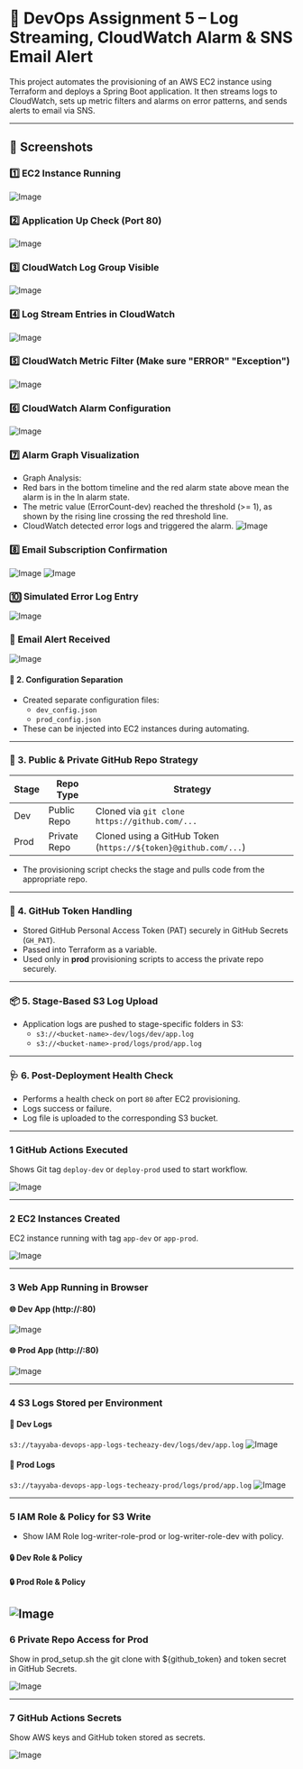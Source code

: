 # 🚀 DevOps Assignment 5 – Log Streaming, CloudWatch Alarm & SNS Email Alert

This project automates the provisioning of an AWS EC2 instance using Terraform and deploys a Spring Boot application. It then streams logs to CloudWatch, sets up metric filters and alarms on error patterns, and sends alerts to email via SNS.

---


## 📸 Screenshots
### 1️⃣ EC2 Instance Running
![Image](https://github.com/user-attachments/assets/40957c88-96df-4930-9105-a49bfffbd3c6)
 
### 2️⃣ Application Up Check (Port 80)
![Image](https://github.com/user-attachments/assets/f15882b8-57dd-4418-968d-5b291d52c2b0)

 ### 3️⃣ CloudWatch Log Group Visible
![Image](https://github.com/user-attachments/assets/6384a8f4-af82-4ab2-8ebe-8352a4eba81b)
 
### 4️⃣ Log Stream Entries in CloudWatch
![Image](https://github.com/user-attachments/assets/38323113-43d1-4698-885b-fb89d71e1a0f)
 
### 5️⃣ CloudWatch Metric Filter  (Make sure "ERROR" "Exception")
![Image](https://github.com/user-attachments/assets/32355817-dedd-412e-8152-bc196f8aef2d)

### 6️⃣ CloudWatch Alarm Configuration
![Image](https://github.com/user-attachments/assets/3fc7f2d5-8a9d-408c-97cf-6e65b9f5bd2c)
 
### 7️⃣ Alarm Graph Visualization
- Graph Analysis:
- Red bars in the bottom timeline and the red alarm state above mean the alarm is in the In alarm state.
- The metric value (ErrorCount-dev) reached the threshold (>= 1), as shown by the rising line crossing the red threshold line.
- CloudWatch detected error logs and triggered the alarm.
![Image](https://github.com/user-attachments/assets/42ce683a-c595-4e10-a6ae-89434f7b702e)

### 8️⃣ Email Subscription Confirmation
![Image](https://github.com/user-attachments/assets/a9576865-a190-4d90-b225-ffe4bff9d3ac)
![Image](https://github.com/user-attachments/assets/33100a88-8e21-40c9-a5d7-6f3aac5b700a)
 
### 🔟 Simulated Error Log Entry
![Image](https://github.com/user-attachments/assets/6b517970-89d2-4f80-a17d-b3a7ab677b28)
 
### 📧 Email Alert Received
![Image](https://github.com/user-attachments/assets/1c02a1cd-36fd-411a-90c3-e7b2bf881034)


#### 🧾 2. Configuration Separation
- Created separate configuration files:
  - `dev_config.json`
  - `prod_config.json`
- These can be injected into EC2 instances during automating.

---

### 🔐 3. Public & Private GitHub Repo Strategy

| Stage  | Repo Type   | Strategy                                                                 |
|--------|-------------|--------------------------------------------------------------------------|
| Dev    | Public Repo | Cloned via `git clone https://github.com/...`                            |
| Prod   | Private Repo| Cloned using a GitHub Token (`https://${token}@github.com/...`)          |

- The provisioning script checks the stage and pulls code from the appropriate repo.

---

### 🔑 4. GitHub Token Handling
- Stored GitHub Personal Access Token (PAT) securely in GitHub Secrets (`GH_PAT`).
- Passed into Terraform as a variable.
- Used only in **prod** provisioning scripts to access the private repo securely.

---

### 📦 5. Stage-Based S3 Log Upload
- Application logs are pushed to stage-specific folders in S3:
  - `s3://<bucket-name>-dev/logs/dev/app.log`
  - `s3://<bucket-name>-prod/logs/prod/app.log`

---

### 🩺 6. Post-Deployment Health Check
- Performs a health check on port `80` after EC2 provisioning.
- Logs success or failure.
- Log file is uploaded to the corresponding S3 bucket.

---

### 1 GitHub Actions Executed
Shows Git tag `deploy-dev` or `deploy-prod` used to start workflow.

![Image](https://github.com/user-attachments/assets/bc396cbb-fc63-4d2f-9980-b2d2809c6451)

---

### 2 EC2 Instances Created
EC2 instance running with tag `app-dev` or `app-prod`.

![Image](https://github.com/user-attachments/assets/c451a533-05de-41ac-aba3-d5379e7b0fc6)

---

### 3 Web App Running in Browser

#### 🌐 Dev App (http://<dev-ip>:80)
![Image](https://github.com/user-attachments/assets/9c53f4a9-87f1-48c2-baec-96cd20d866ec)

#### 🌐 Prod App (http://<prod-ip>:80)
![Image](https://github.com/user-attachments/assets/83082107-8c79-4489-aa63-f1080ad94279)

---

### 4 S3 Logs Stored per Environment

#### 📁 Dev Logs
`s3://tayyaba-devops-app-logs-techeazy-dev/logs/dev/app.log`
![Image](https://github.com/user-attachments/assets/a07a48f1-3c69-4784-90c8-4b03b4e61fa9)

#### 📁 Prod Logs
`s3://tayyaba-devops-app-logs-techeazy-prod/logs/prod/app.log`
![Image](https://github.com/user-attachments/assets/2e96b5e4-ee92-49d2-800c-84de395946e8)

---

### 5 IAM Role & Policy for S3 Write

- Show IAM Role log-writer-role-prod or log-writer-role-dev with policy.

#### 🔒 Dev Role & Policy
#### 🔒 Prod Role & Policy
![Image](https://github.com/user-attachments/assets/6091b030-ac3d-426b-94f1-146e318666a0)
---

### 6 Private Repo Access for Prod
Show in prod_setup.sh the git clone with ${github_token} and token secret in GitHub Secrets.

![Image](https://github.com/user-attachments/assets/126b2ffe-64aa-4aa5-85c8-20472347b0c1)

---

### 7 GitHub Actions Secrets
Show AWS keys and GitHub token stored as secrets.

![Image](https://github.com/user-attachments/assets/61c3f6f5-8ac2-45ec-891f-8d2b0b25bfd7)